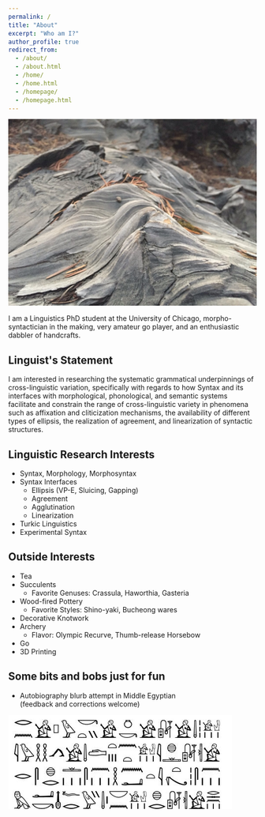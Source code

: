 ```yaml
---
permalink: /
title: "About"
excerpt: "Who am I?"
author_profile: true
redirect_from: 
  - /about/
  - /about.html
  - /home/
  - /home.html
  - /homepage/
  - /homepage.html
---
```


<img src="/images/redwood.JPG" alt="burnt redwood trunk" width="750"/>

I am a Linguistics PhD student at the University of Chicago, morpho-syntactician in the making, very amateur go player, and an enthusiastic dabbler of handcrafts.

## Linguist's Statement
I am interested in researching the systematic grammatical underpinnings of cross-linguistic variation, specifically with regards to how Syntax and its interfaces with morphological, phonological, and semantic systems facilitate and constrain the range of cross-linguistic variety in phenomena such as affixation and cliticization mechanisms, the availability of different types of ellipsis, the realization of agreement, and linearization of syntactic structures.

## Linguistic Research Interests 
* Syntax, Morphology, Morphosyntax
* Syntax Interfaces
	* Ellipsis (VP-E, Sluicing, Gapping)
	* Agreement
	* Agglutination
	* Linearization
* Turkic Linguistics
* Experimental Syntax

## Outside Interests
* Tea
* Succulents
	* Favorite Genuses: Crassula, Haworthia, Gasteria
* Wood-fired Pottery
	* Favorite Styles: Shino-yaki, Bucheong wares
* Decorative Knotwork
* Archery
	* Flavor: Olympic Recurve, Thumb-release Horsebow
* Go
* 3D Printing

## Some bits and bobs just for fun
* Autobiography blurb attempt in Middle Egyptian\
(feedback and corrections welcome)
<img src="/images/hieroglyph_autobio.JPG" alt="short bio in Middle Egyptian"/>